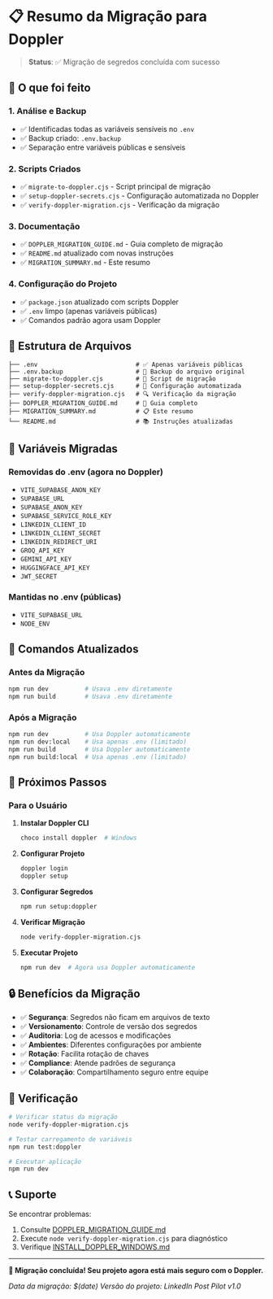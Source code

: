 # 📋 Resumo da Migração para Doppler

> **Status**: ✅ Migração de segredos concluída com sucesso

## 🔄 O que foi feito

### 1. Análise e Backup
- ✅ Identificadas todas as variáveis sensíveis no `.env`
- ✅ Backup criado: `.env.backup`
- ✅ Separação entre variáveis públicas e sensíveis

### 2. Scripts Criados
- ✅ `migrate-to-doppler.cjs` - Script principal de migração
- ✅ `setup-doppler-secrets.cjs` - Configuração automatizada no Doppler
- ✅ `verify-doppler-migration.cjs` - Verificação da migração

### 3. Documentação
- ✅ `DOPPLER_MIGRATION_GUIDE.md` - Guia completo de migração
- ✅ `README.md` atualizado com novas instruções
- ✅ `MIGRATION_SUMMARY.md` - Este resumo

### 4. Configuração do Projeto
- ✅ `package.json` atualizado com scripts Doppler
- ✅ `.env` limpo (apenas variáveis públicas)
- ✅ Comandos padrão agora usam Doppler

## 📁 Estrutura de Arquivos

```
├── .env                           # ✅ Apenas variáveis públicas
├── .env.backup                    # 💾 Backup do arquivo original
├── migrate-to-doppler.cjs         # 🔧 Script de migração
├── setup-doppler-secrets.cjs      # 🤖 Configuração automatizada
├── verify-doppler-migration.cjs   # 🔍 Verificação da migração
├── DOPPLER_MIGRATION_GUIDE.md     # 📖 Guia completo
├── MIGRATION_SUMMARY.md           # 📋 Este resumo
└── README.md                      # 📚 Instruções atualizadas
```

## 🔐 Variáveis Migradas

### Removidas do .env (agora no Doppler)
- `VITE_SUPABASE_ANON_KEY`
- `SUPABASE_URL`
- `SUPABASE_ANON_KEY`
- `SUPABASE_SERVICE_ROLE_KEY`
- `LINKEDIN_CLIENT_ID`
- `LINKEDIN_CLIENT_SECRET`
- `LINKEDIN_REDIRECT_URI`
- `GROQ_API_KEY`
- `GEMINI_API_KEY`
- `HUGGINGFACE_API_KEY`
- `JWT_SECRET`

### Mantidas no .env (públicas)
- `VITE_SUPABASE_URL`
- `NODE_ENV`

## 🚀 Comandos Atualizados

### Antes da Migração
```bash
npm run dev          # Usava .env diretamente
npm run build        # Usava .env diretamente
```

### Após a Migração
```bash
npm run dev          # Usa Doppler automaticamente
npm run dev:local    # Usa apenas .env (limitado)
npm run build        # Usa Doppler automaticamente
npm run build:local  # Usa apenas .env (limitado)
```

## 🎯 Próximos Passos

### Para o Usuário
1. **Instalar Doppler CLI**
   ```bash
   choco install doppler  # Windows
   ```

2. **Configurar Projeto**
   ```bash
   doppler login
   doppler setup
   ```

3. **Configurar Segredos**
   ```bash
   npm run setup:doppler
   ```

4. **Verificar Migração**
   ```bash
   node verify-doppler-migration.cjs
   ```

5. **Executar Projeto**
   ```bash
   npm run dev  # Agora usa Doppler automaticamente
   ```

## 🔒 Benefícios da Migração

- ✅ **Segurança**: Segredos não ficam em arquivos de texto
- ✅ **Versionamento**: Controle de versão dos segredos
- ✅ **Auditoria**: Log de acessos e modificações
- ✅ **Ambientes**: Diferentes configurações por ambiente
- ✅ **Rotação**: Facilita rotação de chaves
- ✅ **Compliance**: Atende padrões de segurança
- ✅ **Colaboração**: Compartilhamento seguro entre equipe

## 🧪 Verificação

```bash
# Verificar status da migração
node verify-doppler-migration.cjs

# Testar carregamento de variáveis
npm run test:doppler

# Executar aplicação
npm run dev
```

## 📞 Suporte

Se encontrar problemas:
1. Consulte [DOPPLER_MIGRATION_GUIDE.md](./DOPPLER_MIGRATION_GUIDE.md)
2. Execute `node verify-doppler-migration.cjs` para diagnóstico
3. Verifique [INSTALL_DOPPLER_WINDOWS.md](./INSTALL_DOPPLER_WINDOWS.md)

---

**🎉 Migração concluída! Seu projeto agora está mais seguro com o Doppler.**

*Data da migração: $(date)*
*Versão do projeto: LinkedIn Post Pilot v1.0*